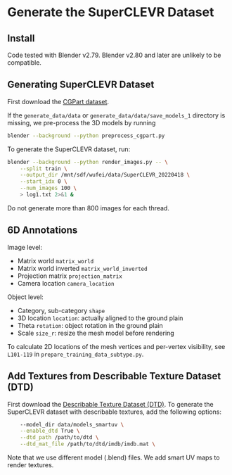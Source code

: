 # Generate the SuperCLEVR Dataset

## Install

Code tested with Blender v2.79. Blender v2.80 and later are unlikely to be compatible.

## Generating SuperCLEVR Dataset

First download the [CGPart dataset](https://github.com/qliu24/render-3d-segmentation).

If the ```generate_data/data``` or ```generate_data/data/save_models_1``` directory is missing, we pre-process the 3D models by running

```sh
blender --background --python preprocess_cgpart.py
```

To generate the SuperCLEVR dataset, run:

```sh
blender --background --python render_images.py -- \
    --split train \
    --output_dir /mnt/sdf/wufei/data/SuperCLEVR_20220418 \
    --start_idx 0 \
    --num_images 100 \
    > log1.txt 2>&1 &
```

Do not generate more than 800 images for each thread.

## 6D Annotations

Image level:
* Matrix world ```matrix_world```
* Matrix world inverted ```matrix_world_inverted```
* Projection matrix ```projection_matrix```
* Camera location ```camera_location```

Object level:
* Category, sub-category ```shape```
* 3D location ```location```: actually aligned to the ground plain
* Theta ```rotation```: object rotation in the ground plain
* Scale ```size_r```: resize the mesh model before rendering

To calculate 2D locations of the mesh vertices and per-vertex visibility, see ```L101-119``` in ```prepare_training_data_subtype.py```.

## Add Textures from Describable Texture Dataset (DTD)

First download the [Describable Texture Dataset (DTD)](https://www.robots.ox.ac.uk/~vgg/data/dtd/). To generate the SuperCLEVR dataset with describable textures, add the following options:

```sh
    --model_dir data/models_smartuv \
    --enable_dtd True \
    --dtd_path /path/to/dtd \
    --dtd_mat_file /path/to/dtd/imdb/imdb.mat \
```

Note that we use different model (.blend) files. We add smart UV maps to render textures.
